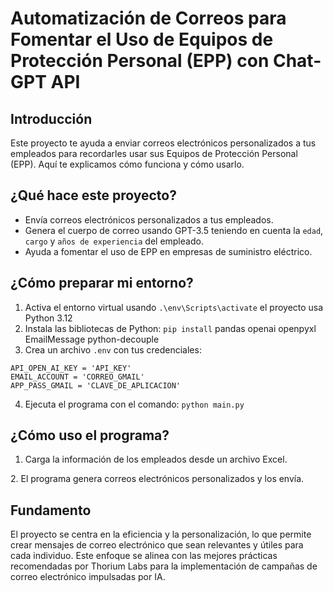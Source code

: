 # Automatización de Correos para Fomentar el Uso de Equipos de Protección Personal (EPP) con Chat-GPT API

## Introducción

Este proyecto te ayuda a enviar correos electrónicos personalizados a tus empleados para recordarles usar sus Equipos de Protección Personal (EPP). Aquí te explicamos cómo funciona y cómo usarlo.

## ¿Qué hace este proyecto?

- Envía correos electrónicos personalizados a tus empleados.
- Genera el cuerpo de correo usando GPT-3.5 teniendo en cuenta la `edad`, `cargo` y `años de experiencia` del empleado.
- Ayuda a fomentar el uso de EPP en empresas de suministro eléctrico.

## ¿Cómo preparar mi entorno?

1. Activa el entorno virtual usando `.\env\Scripts\activate` el proyecto usa Python 3.12
1. Instala las bibliotecas de Python: `pip install` pandas openai openpyxl EmailMessage python-decouple
1. Crea un archivo `.env`  con tus credenciales:
```
API_OPEN_AI_KEY = 'API_KEY'
EMAIL_ACCOUNT = 'CORREO_GMAIL'
APP_PASS_GMAIL = 'CLAVE_DE_APLICACION'
```
4. Ejecuta el programa con el comando: `python main.py`

## ¿Cómo uso el programa?

1. Carga la información de los empleados desde un archivo Excel.
<foto excel>
2. El programa genera correos electrónicos personalizados y los envía.


## Fundamento
El proyecto se centra en la eficiencia y la personalización, lo que permite crear mensajes de correo electrónico que sean relevantes y útiles para cada individuo. Este enfoque se alinea con las mejores prácticas recomendadas por Thorium Labs para la implementación de campañas de correo electrónico impulsadas por IA.

